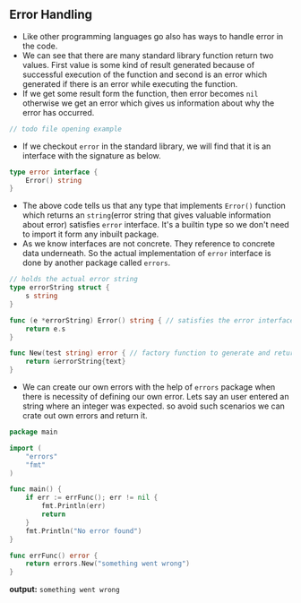 ## Error Handling
* Like other programming languages go also has ways to handle error in the code.
* We can see that there are many standard library function return two values. First value is some kind of result generated because of successful execution of the function and second is an error which generated if there is an error while executing the function.
* If we get some result form the function, then error becomes `nil` otherwise we get an error which gives us information about why the error has occurred.
```go
// todo file opening example
```
* If we checkout `error` in the standard library, we will find that it is an interface with the signature as below.
```go
type error interface {
    Error() string
}
```
* The above code tells us that any type that implements `Error()` function which returns an `string`(error string that gives valuable information about error) satisfies `error` interface. It's a builtin type so we don't need to import it form any inbuilt package.
* As we know interfaces are not concrete. They reference to concrete data underneath. So the actual implementation of `error` interface is done by another package called `errors`.
```go
// holds the actual error string
type errorString struct {
    s string
}

func (e *errorString) Error() string { // satisfies the error interface
    return e.s
}

func New(test string) error { // factory function to generate and return error 
    return &errorString{text}
}
```
* We can create our own errors with the help of `errors` package when there is necessity of defining our own error. Lets say an user entered an string where an integer was expected. so avoid such scenarios we can crate out own errors and return it.
```go
package main

import (
	"errors"
	"fmt"
)

func main() {
	if err := errFunc(); err != nil {
		fmt.Println(err)
		return
	}
	fmt.Println("No error found")
}

func errFunc() error {
	return errors.New("something went wrong")
}
```
**output:** `something went wrong`  
